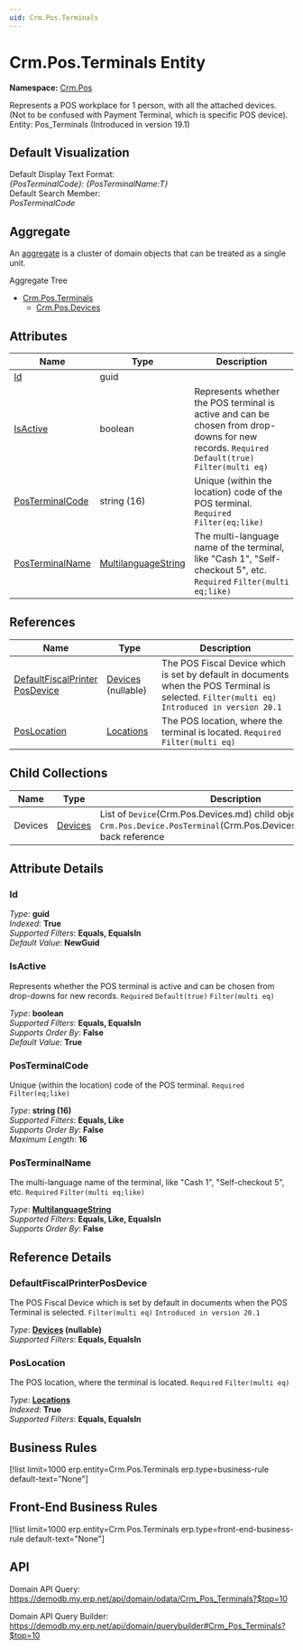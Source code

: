 ```yaml
---
uid: Crm.Pos.Terminals
---
```

# Crm.Pos.Terminals Entity

**Namespace:** [Crm.Pos](Crm.Pos.md)  

Represents a POS workplace for 1 person, with all the attached devices. (Not to be confused with Payment Terminal, which is specific POS device). Entity: Pos_Terminals (Introduced in version 19.1)

## Default Visualization
Default Display Text Format:  
_{PosTerminalCode}: {PosTerminalName:T}_  
Default Search Member:  
_PosTerminalCode_  

## Aggregate
An [aggregate](https://docs.erp.net/tech/advanced/concepts/aggregates.html) is a cluster of domain objects that can be treated as a single unit.  

Aggregate Tree  
* [Crm.Pos.Terminals](Crm.Pos.Terminals.md)  
  * [Crm.Pos.Devices](Crm.Pos.Devices.md)  

## Attributes

| Name | Type | Description |
| ---- | ---- | --- |
| [Id](Crm.Pos.Terminals.md#id) | guid |  
| [IsActive](Crm.Pos.Terminals.md#isactive) | boolean | Represents whether the POS terminal is active and can be chosen from drop-downs for new records. `Required` `Default(true)` `Filter(multi eq)` 
| [PosTerminalCode](Crm.Pos.Terminals.md#posterminalcode) | string (16) | Unique (within the location) code of the POS terminal. `Required` `Filter(eq;like)` 
| [PosTerminalName](Crm.Pos.Terminals.md#posterminalname) | [MultilanguageString](../data-types.md#multilanguagestring) | The multi-language name of the terminal, like "Cash 1", "Self-checkout 5", etc. `Required` `Filter(multi eq;like)` 

## References

| Name | Type | Description |
| ---- | ---- | --- |
| [DefaultFiscalPrinter<br />PosDevice](Crm.Pos.Terminals.md#defaultfiscalprinterposdevice) | [Devices](Crm.Pos.Devices.md) (nullable) | The POS Fiscal Device which is set by default in documents when the POS Terminal is selected. `Filter(multi eq)` `Introduced in version 20.1` |
| [PosLocation](Crm.Pos.Terminals.md#poslocation) | [Locations](Crm.Pos.Locations.md) | The POS location, where the terminal is located. `Required` `Filter(multi eq)` |

## Child Collections

| Name | Type | Description |
| ---- | ---- | --- |
| Devices | [Devices](Crm.Pos.Devices.md) | List of `Device`(Crm.Pos.Devices.md) child objects, based on the `Crm.Pos.Device.PosTerminal`(Crm.Pos.Devices.md#posterminal) back reference 


## Attribute Details

### Id

_Type_: **guid**  
_Indexed_: **True**  
_Supported Filters_: **Equals, EqualsIn**  
_Default Value_: **NewGuid**  

### IsActive

Represents whether the POS terminal is active and can be chosen from drop-downs for new records. `Required` `Default(true)` `Filter(multi eq)`

_Type_: **boolean**  
_Supported Filters_: **Equals, EqualsIn**  
_Supports Order By_: **False**  
_Default Value_: **True**  

### PosTerminalCode

Unique (within the location) code of the POS terminal. `Required` `Filter(eq;like)`

_Type_: **string (16)**  
_Supported Filters_: **Equals, Like**  
_Supports Order By_: **False**  
_Maximum Length_: **16**  

### PosTerminalName

The multi-language name of the terminal, like "Cash 1", "Self-checkout 5", etc. `Required` `Filter(multi eq;like)`

_Type_: **[MultilanguageString](../data-types.md#multilanguagestring)**  
_Supported Filters_: **Equals, Like, EqualsIn**  
_Supports Order By_: **False**  


## Reference Details

### DefaultFiscalPrinterPosDevice

The POS Fiscal Device which is set by default in documents when the POS Terminal is selected. `Filter(multi eq)` `Introduced in version 20.1`

_Type_: **[Devices](Crm.Pos.Devices.md) (nullable)**  
_Supported Filters_: **Equals, EqualsIn**  

### PosLocation

The POS location, where the terminal is located. `Required` `Filter(multi eq)`

_Type_: **[Locations](Crm.Pos.Locations.md)**  
_Indexed_: **True**  
_Supported Filters_: **Equals, EqualsIn**  



## Business Rules

[!list limit=1000 erp.entity=Crm.Pos.Terminals erp.type=business-rule default-text="None"]

## Front-End Business Rules

[!list limit=1000 erp.entity=Crm.Pos.Terminals erp.type=front-end-business-rule default-text="None"]

## API

Domain API Query:
<https://demodb.my.erp.net/api/domain/odata/Crm_Pos_Terminals?$top=10>

Domain API Query Builder:
<https://demodb.my.erp.net/api/domain/querybuilder#Crm_Pos_Terminals?$top=10>

